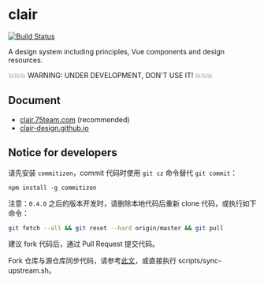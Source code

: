 # clair

[![Build Status](https://travis-ci.org/clair-design/clair.svg?branch=master)](https://travis-ci.org/clair-design/clair)

A design system including principles, Vue components and design resources.

💥💥💥 WARNING: UNDER DEVELOPMENT, DON'T USE IT! 💥💥💥

## Document

- [clair.75team.com](https://clair.75team.com/) (recommended)
- [clair-design.github.io](https://clair-design.github.io)

## Notice for developers

请先安装 `commitizen`，commit 代码时使用 `git cz` 命令替代 `git commit`：

```
npm install -g commitizen
```

注意：`0.4.0` 之后的版本开发时，请删除本地代码后重新 clone 代码，或执行如下命令：

```bash
git fetch --all && git reset --hard origin/master && git pull
```

建议 fork 代码后，通过 Pull Request 提交代码。

Fork 仓库与源仓库同步代码，请参考[此文](https://www.zhihu.com/question/28676261)，或直接执行 scripts/sync-upstream.sh。
